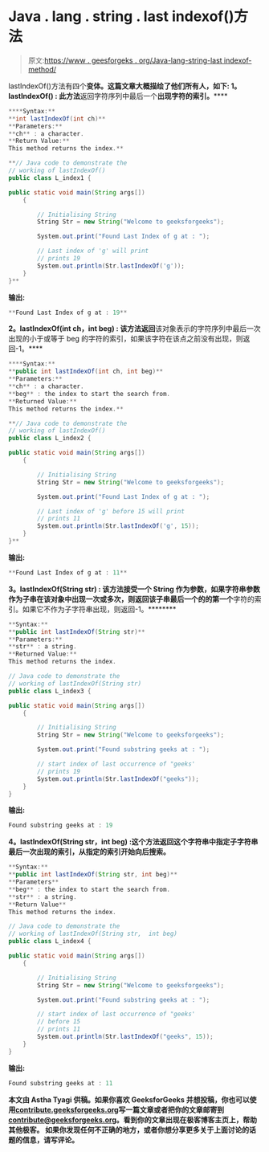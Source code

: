 # Java . lang . string . last indexof()方法

> 原文:[https://www . geesforgeks . org/Java-lang-string-last indexof-method/](https://www.geeksforgeeks.org/java-lang-string-lastindexof-method/)

lastIndexOf()方法有四个**变体。这篇文章大概描绘了他们所有人，如下:
**1。lastIndexOf() :** 此方法**返回字符序列中最后一个**出现字符的索引。******

```java
****Syntax:**
**int lastIndexOf(int ch)**
**Parameters:**
**ch** : a character.
**Return Value:**
This method returns the index.** 
```

```java
**// Java code to demonstrate the
// working of lastIndexOf()
public class L_index1 {

public static void main(String args[])
    {

        // Initialising String
        String Str = new String("Welcome to geeksforgeeks");

        System.out.print("Found Last Index of g at : ");

        // Last index of 'g' will print
        // prints 19
        System.out.println(Str.lastIndexOf('g'));
    }
}**
```

****输出:****

```java
**Found Last Index of g at : 19** 
```

******2。lastIndexOf(int ch，int beg) :** 该方法**返回**该对象表示的字符序列中最后一次出现的小于或等于 beg 的字符的索引，如果该字符在该点之前没有出现，则返回-1。****

```java
****Syntax:**
**public int lastIndexOf(int ch, int beg)**
**Parameters:**
**ch** : a character.
**beg** : the index to start the search from.
**Returned Value:**
This method returns the index.** 
```

```java
**// Java code to demonstrate the
// working of lastIndexOf()
public class L_index2 {

public static void main(String args[])
    {

        // Initialising String
        String Str = new String("Welcome to geeksforgeeks");

        System.out.print("Found Last Index of g at : ");

        // Last index of 'g' before 15 will print
        // prints 11
        System.out.println(Str.lastIndexOf('g', 15));
    }
}**
```

****输出:****

```java
**Found Last Index of g at : 11** 
```

******3。lastIndexOf(String str) :** 该方法接受一个 String 作为参数，如果字符串参数作为子串在该对象中出现一次或多次，则返回该子串最后一个的**的第一个**字符的索引。如果它不作为子字符串出现，则返回-1。********

```java
**Syntax:**
**public int lastIndexOf(String str)**
**Parameters:**
**str** : a string.
**Returned Value:**
This method returns the index. 
```

```java
// Java code to demonstrate the
// working of lastIndexOf(String str)
public class L_index3 {

public static void main(String args[])
    {

        // Initialising String
        String Str = new String("Welcome to geeksforgeeks");

        System.out.print("Found substring geeks at : ");

        // start index of last occurrence of "geeks'
        // prints 19
        System.out.println(Str.lastIndexOf("geeks"));
    }
}
```

**输出:**

```java
Found substring geeks at : 19 
```

****4。lastIndexOf(String str，int beg)** :这个方法**返回**这个字符串中指定子字符串最后一次出现的索引，从指定的索引开始向后搜索。**

```java
**Syntax:**
**public int lastIndexOf(String str, int beg)**
**Parameters**
**beg** : the index to start the search from.
**str** : a string.
**Return Value**
This method returns the index. 
```

```java
// Java code to demonstrate the
// working of lastIndexOf(String str,  int beg)
public class L_index4 {

public static void main(String args[])
    {

        // Initialising String
        String Str = new String("Welcome to geeksforgeeks");

        System.out.print("Found substring geeks at : ");

        // start index of last occurrence of "geeks'
        // before 15
        // prints 11
        System.out.println(Str.lastIndexOf("geeks", 15));
    }
}
```

**输出:**

```java
Found substring geeks at : 11 
```

**本文由 **Astha Tyagi** 供稿。如果你喜欢 GeeksforGeeks 并想投稿，你也可以使用[contribute.geeksforgeeks.org](http://www.contribute.geeksforgeeks.org)写一篇文章或者把你的文章邮寄到 contribute@geeksforgeeks.org。看到你的文章出现在极客博客主页上，帮助其他极客。
如果你发现任何不正确的地方，或者你想分享更多关于上面讨论的话题的信息，请写评论。**